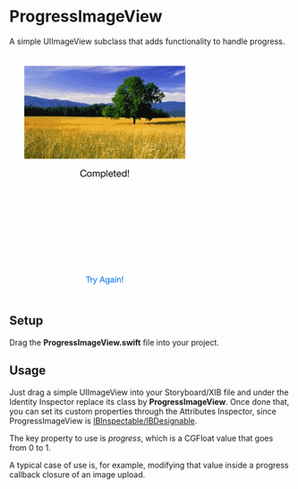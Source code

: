 ProgressImageView
=================
A simple UIImageView subclass that adds functionality to handle progress.

<img src="https://raw.githubusercontent.com/sqor/ProgressImageView/master/example.gif">

Setup
-----
Drag the **ProgressImageView.swift** file into your project.

Usage
-----
Just drag a simple UIImageView into your Storyboard/XIB file and under the Identity Inspector replace its class by **ProgressImageView**.
Once done that, you can set its custom properties through the Attributes Inspector, since ProgressImageView is [IBInspectable/IBDesignable](http://nshipster.com/ibinspectable-ibdesignable/).

The key property to use is *progress*, which is a CGFloat value that goes from 0 to 1. 

A typical case of use is, for example, modifying that value inside a progress callback closure of an image upload.